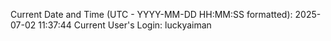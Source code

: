 Current Date and Time (UTC - YYYY-MM-DD HH:MM:SS formatted): 2025-07-02 11:37:44
Current User's Login: luckyaiman
